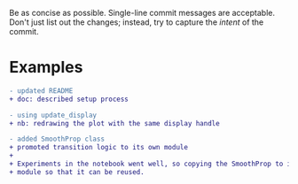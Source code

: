 Be as concise as possible.
Single-line commit messages are acceptable.
Don't just list out the changes; instead, try to capture the _intent_ of the commit.

# Examples

```diff
- updated README
+ doc: described setup process
```

```diff
- using update_display
+ nb: redrawing the plot with the same display handle
```

```diff
- added SmoothProp class
+ promoted transition logic to its own module
+
+ Experiments in the notebook went well, so copying the SmoothProp to its own
+ module so that it can be reused.
```
